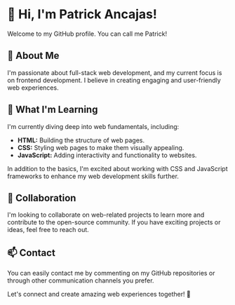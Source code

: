 # 👋 Hi, I'm Patrick Ancajas!

Welcome to my GitHub profile. You can call me Patrick!

## 👀 About Me

I'm passionate about full-stack web development, and my current focus is on frontend development. I believe in creating engaging and user-friendly web experiences.

## 🌱 What I'm Learning

I'm currently diving deep into web fundamentals, including:

- **HTML:** Building the structure of web pages.
- **CSS:** Styling web pages to make them visually appealing.
- **JavaScript:** Adding interactivity and functionality to websites.

In addition to the basics, I'm excited about working with CSS and JavaScript frameworks to enhance my web development skills further.

## 💞️ Collaboration

I'm looking to collaborate on web-related projects to learn more and contribute to the open-source community. If you have exciting projects or ideas, feel free to reach out.

## 📫 Contact

You can easily contact me by commenting on my GitHub repositories or through other communication channels you prefer.

Let's connect and create amazing web experiences together! 🚀
